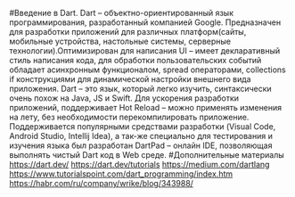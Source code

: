 #Введение в Dart.
Dart – объектно-ориентированный язык программирования, разработанный компанией Google.
Предназначен для разработки приложений для различных платформ(сайты, мобильные устройства,
настольные системы, серверные технологии).Оптимизирован для написания UI – имеет декларативный 
стиль написания кода, для обработки пользовательских событий обладает асинхронным функционалом,
spread операторами, collections if конструкциями для динамической настройки внешнего вида приложения.
Dart – это язык, который легко изучить, синтаксически очень похож на Java, JS и Swift. Для ускорения
разработки приложений, поддерживает Hot Reload – можно применять изменения на лету, без необходимости
перекомпилировать приложение. Поддерживается популярными средствами разработки (Visual Code, Android Studio,
Intellij Idea), а так-же специально для тестирования и изучения языка был разработан DartPad – онлайн IDE,
позволяющая выполнять чистый Dart код в Web среде.
#Дополнительные материалы
https://dart.dev/
https://dart.dev/tutorials
https://medium.com/dartlang
https://www.tutorialspoint.com/dart_programming/index.htm
https://habr.com/ru/company/wrike/blog/343988/
